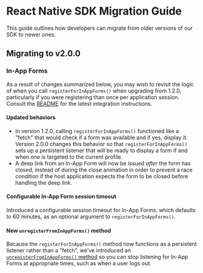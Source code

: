 # React Native SDK Migration Guide

This guide outlines how developers can migrate from older versions of our SDK to newer ones.

## Migrating to v2.0.0

### In-App Forms

As a result of changes summarized below, you may wish to revisit the logic of when you call `registerForInAppForms()` when upgrading from 1.2.0, particularly if you were registering than once per application session. Consult the [README](./README.md#in-app-forms) for the latest integration instructions.

#### Updated behaviors

- In version 1.2.0, calling `registerForInAppForms()` functioned like a "fetch" that would check if a form was available and if yes, display it. Version 2.0.0 changes this behavior so that `registerForInAppForms()` sets up a persistent listener that will be ready to display a form if and when one is targeted to the current profile.
- A deep link from an In-App Form will now be issued _after_ the form has closed, instead of during the close animation in order to prevent a race condition if the host application expects the form to be closed before handling the deep link.

#### Configurable In-App Form session timeout

Introduced a configurable session timeout for In-App Forms, which defaults to 60 minutes, as an optional argument to `registerForInAppForms()`.

#### New `unregisterFromInAppForms()` method

Because the `registerForInAppForms()` method now functions as a persistent listener rather than a "fetch", we've introduced an [`unregisterFromInAppForms()` method](./README.md#unregister-from-in-app-forms) so you can stop listening for In-App Forms at appropriate times, such as when a user logs out.
